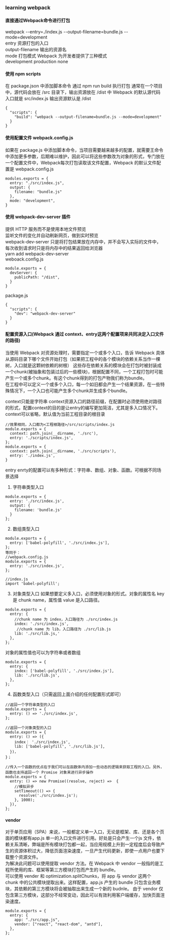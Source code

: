### learning webpack

#### 直接通过Webpack命令进行打包  
webpack --entry=./index.js --output-filename=bundle.js --mode=development  
entry 资源打包的入口  
output-filename 输出的资源名  
mode 打包模式 Webpack 为开发者提供了三种模式  
development  production  none  

#### 使用 npm scripts
在 package.json 中添加脚本命令 通过 npm run build 执行打包 通常在一个项目中，源代码会放在 /src 目录下，输出资源放在 /dist 中  Webpack 的默认源代码入口就是 src/index.js 输出资源默认是 /dist
```
{
  "scripts": {
    "build": "webpack --output-filename=bundle.js --mode=development"
  }
}
```

#### 使用配置文件 webpack.config.js
如果在 package.js 中添加脚本命令，当项目需要越来越多的配置，就需要王命令中添加更多参数，后期难以维护，因此可以将这些参数改为对象的形式，专门放在一个配置文件中，Webpack每次打包读取该文件配置，Webpack 的默认文件配置是 webpack.config.js
```
modules.exports = {
  entry: "./src/index.js",
  output: {
    filename: "bundle.js"
  },
  mode: "development",
}
```

#### 使用 webpack-dev-server 插件
提供 HTTP 服务而不是使用本地文件预览  
监听文件的变化并自动刷新网页，做到实时预览    
webpack-dev-server 只是将打包结果放在内存中，并不会写入实际的文件中，每次收到请求时只是将内存中的结果返回给浏览器  
yarn add webpack-dev-server  
weboack.config.js
```
module.exports = {
  devServer: {
    publicPath: "/dist",
  }
}
```
package.js
```
{
  "scripts": {
    "dev": "webpack-dev-server"
  }
}
```

#### 配置资源入口(Webpack 通过 context、entry这两个配置项来共同决定入口文件的路径)
当使用 Webpack 对资源处理时，需要指定一个或多个入口，告诉 Webpack 具体从源码目录下哪个文件开始打包（如果把工程中的各个模块的依赖关系当作一棵树，入口就是这颗树依赖的树根） 
这些存在依赖关系的模块会在打包时被封装成一个chunk(被抽象和包装过后的一些模块)，根据配置不同，一个工程打包时可能产生一个或多个chunk。有这个chunk得到的打包产物我们称为bundle。  
在工程中可以定义一个或多个入口，每一个如旧都会产生一个结果资源，在一些特殊情况下，一个入口也可能产生多个chunk并生成多个bundle。  


context只能是字符串
context资源入口的路径前缀，在配置时必须使用绝对路径的形式，配置context的目的是让entry的编写更加简洁，尤其是多入口情况下。context可以省略，默认值为当前工程目录的根目录
```
//效果相同，入口都为<工程根路径>/src/scripts/index.js
module.exports = {
  context: path.join(__dirname, './src'),
  entry: './scripts/index.js',
};
module.exports = {
  context: path.join(__dirname, './src/scripts'),
  entry: './index.js',
}
```

entry 
enrty的配置可以有多种形式：字符串、数组、对象、函数。可根据不同场景选择

1. 字符串类型入口
```
module.exports = {
  entry: './src/index.js',
  output: {
    filename: 'bundle.js'
  }
};
```
2. 数组类型入口
```
module.exports = {
  entry: ['babel-polyfill', './src/index.js'],
};
等同于：
//webpack.config.js
module.exports = {
  entry: './src/index.js',
};

//index.js
import 'babel-polyfill';
```

3. 对象类型入口
如果想要定义多入口，必须使用对象的形式。对象的属性名 key 是 chunk name，属性值 value 是入口路径。
```
module.exports = {
  entry: {
    //chunk name 为 index，入口路径为 ./src/index.js
    index: './src/index.js',
     //chunk name 为 lib，入口路径为 ./src/lib.js
    lib: './src/lib.js,'
  },
};
```

对象的属性值也可以为字符串或者数组
```
module.exports = {
  entry: {
    index: ['babel-polyfill', './src/index.js'],
    lib: './src/lib.js',
  },
};
```

4. 函数类型入口（只需返回上面介绍的任何配置形式即可）
```
//返回一个字符串类型的入口
module.exports = {
  entry: () => './src/index.js',
};

//返回一个对象类型的入口
module.exports = {
  entry: () => ({
    index： './src/index.js',
    lib: ['babel-polyfill', './src/lib.js'],
  })，
}；

//传入一个函数的优点在于我们可以在函数体内添加一些动态的逻辑来获取工程的入口。另外，函数也支持返回一个 Promise 对象来进行异步操作
module.exports = {
  entry: () => new Promise((resolve, reject) =>  {
    //模拟异步
    setTimeout(() => {
      resolve('./src/index.js');
    }, 1000);
  }),
};
```
#### vendor 
对于单页应用（SPA）来说，一般都定义单一入口，无论是框架、库、还是各个页面的模块都有app.js 单一的入口文件进行引用。好处是只会产生一个js
文件，依赖关系清晰，弊端是所有模块打包都一起，当应用规模上升到一定程度后会导致产生的资源体积过大，降低页面渲染速度，一旦产生代码更新，即使一点用户也要下载整个资源文件。  
为解决此问题可以使用提取 vendor 方法。在 Webpack 中 vendor 一般指的是工程所使用的库、框架等第三方模块打包而产生的 bundle。  
可以使用 vender 和 optimization.splitChunks，将 app 与 vendor 这两个 chunk 中的公共模块提取出来。这样配置，app.js 产生的 bundle 只包含业务模块，其依赖的第三方模块将会被抽取出来生成一个新的 budnle。 由于 vendor 仅包含第三方模块，这部分不经常变动，因此可以有效利用客户端缓存，加快页面渲染速度。  
```
module.exports = {
  entry: {
    app: "./src/app.js",
    vendor: ["react", "react-dom", "antd"],
  },
};
```


